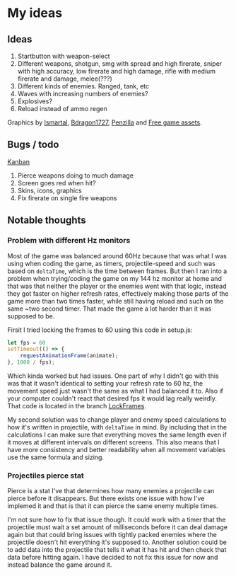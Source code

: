 # My ideas

## Ideas
1. Startbutton with weapon-select
2. Different weapons, shotgun, smg with spread and high firerate, sniper with high accuracy, low firerate and high damage, rifle with medium firerate and damage, melee(???)
2. Different kinds of enemies. Ranged, tank, etc
3. Waves with increasing numbers of enemies? 
4. Explosives?
5. Reload instead of ammo regen

Graphics by [Ismartal](https://ismartal.itch.io/2d-animated-halloween-characters), [Bdragon1727](https://bdragon1727.itch.io/items-and-traps-16x16-pixel), [Penzilla](https://penzilla.itch.io/protagonist-character) and [Free game assets](https://free-game-assets.itch.io/parallax-halloween-2d-game-backgrounds). 

## Bugs / todo
[Kanban](https://github.com/users/Hjalmar-Lundmark/projects/2/views/2)
1. Pierce weapons doing to much damage
6. Screen goes red when hit?
8. Skins, icons, graphics
9. Fix firerate on single fire weapons

## Notable thoughts

### Problem with different Hz monitors
Most of the game was balanced around 60Hz because that was what I was using when coding the game, as timers, projectile-speed and such was based on ```deltaTime```, which is the time between frames. 
But then I ran into a problem when trying/coding the game on my 144 hz monitor at home and that was that neither the player or the enemies went with that logic, instead they got faster on higher refresh rates, effectively making those parts of the game more than two times faster, while still having reload and such on the same ~two second timer. That made the game a lot harder than it was supposed to be. 

Firsit I tried locking the frames to 60 using this code in setup.js: 
```js
let fps = 60
setTimeout(() => {
    requestAnimationFrame(animate);
}, 1000 / fps);
```
Which kinda worked but had issues. One part of why I didn't go with this was that it wasn't identical to setting your refresh rate to 60 hz, the movement speed just wasn't the same as what I had balanced it to. Also if your computer couldn't react that desired fps it would lag really weirdly. That code is located in the branch [LockFrames](https://github.com/Hjalmar-Lundmark/te4-shooter-game/tree/LockFrames). 

My second solution was to change player and enemy speed calculations to how it's written in projectile, with ``deltaTime`` in mind. By including that in the calculations I can make sure that everything moves the same length even if it moves at different intervals on different screens. 
This also means that I have more consistency and better readability when all movement variables use the same formula and sizing. 

### Projectiles pierce stat
Pierce is a stat I've that determines how many enemies a projectile can pierce before it disappears. But there exists one issue with how I've implemed it and that is that it can pierce the same enemy multiple times. 

I'm not sure how to fix that issue though. It could work with a timer that the projectile must wait a set amount of milliseconds before it can deal damage again but that could bring issues with tightly packed enemies where the projectile doesn't hit everything it's supposed to. Another solution could be to add data into the projectile that tells it what it has hit and then check that data before hitting again. I have decided to not fix this issue for now and instead balance the game around it.
